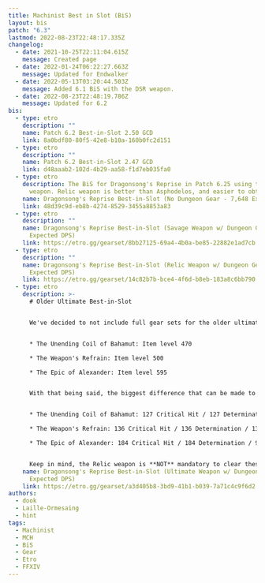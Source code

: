 ```yaml
---
title: Machinist Best in Slot (BiS)
layout: bis
patch: "6.3"
lastmod: 2022-08-23T22:48:17.335Z
changelog:
  - date: 2021-10-25T22:11:04.615Z
    message: Created page
  - date: 2022-01-24T06:22:27.663Z
    message: Updated for Endwalker
  - date: 2022-05-13T03:20:44.503Z
    message: Added 6.1 BiS with the DSR weapon.
  - date: 2022-08-23T22:48:19.786Z
    message: Updated for 6.2
bis:
  - type: etro
    description: ""
    name: Patch 6.2 Best-in-Slot 2.50 GCD
    link: 8a0bdf80-80f5-42e8-b10a-160b0fc2d151
  - type: etro
    description: ""
    name: Patch 6.2 Best-in-Slot 2.47 GCD
    link: d48aaab2-102d-4b29-aa58-f1d7eb035fa0
  - type: etro
    description: The BiS for Dragonsong's Reprise in Patch 6.25 using the Relic
      weapon. Relic weapon is better than Asphodelos, and easier to obtain.
    name: Dragonsong's Reprise Best-in-Slot (No Dungeon Gear - 7,648 Expected DPS)
    link: 48d39c9d-eb8b-4274-8529-3455a8853a83
  - type: etro
    description: ""
    name: Dragonsong's Reprise Best-in-Slot (Savage Weapon w/ Dungeon Gear - 7,721
      Expected DPS)
    link: https://etro.gg/gearset/8bb27125-69a4-4b0a-be85-22882e1ad7cb
  - type: etro
    description: ""
    name: Dragonsong's Reprise Best-in-Slot (Relic Weapon w/ Dungeon Gear - 7,730
      Expected DPS)
    link: https://etro.gg/gearset/14c82b7b-bce4-4f6d-b8eb-183a8c6bb790
  - type: etro
    description: >-
      # Older Ultimate Best-in-Slot


      We've decided to not include full gear sets for the older ultimates anymore, as your gear choices make very little difference in how much damage you do due to how gear syncs and removes melds. The item levels listed below will outline what item level is required to max out both substats on gear for each fight. All gear above the specified item level will work:


      * The Unending Coil of Bahamut: Item level 470

      * The Weapon's Refrain: Item level 500

      * The Epic of Alexander: Item level 595


      With that being said, the biggest difference that can be made to your gear set will be equipping a Shadowbringers Relic weapon. Due to the nature of how substats are allocated on these weapons, it enables you to utilize more substats than what's intended on a normal weapon. The Relic weapon can provide anywhere from a 3.5% increase (UCoB and UWU) to a 1% increase (TEA) depending on which fight you're using it in. Stat allocation for each fight is listed below:


      * The Unending Coil of Bahamut: 127 Critical Hit / 127 Determination / 123 Direct Hit / 90 Skill Speed

      * The Weapon's Refrain: 136 Critical Hit / 136 Determination / 133 Direct Hit / 63 Skill Speed

      * The Epic of Alexander: 184 Critical Hit / 184 Determination / 99 Direct Hit


      Keep in mind, the Relic weapon is **NOT** mandatory to clear these fights. It only provides a buffer for mistakes. It's up to the player to make the distinction if the grind is worth it.
    name: Dragonsong's Reprise Best-in-Slot (Ultimate Weapon w/ Dungeon Gear - 7,741
      Expected DPS)
    link: https://etro.gg/gearset/a3d405b8-3bd9-41b1-b039-7a71c4c9f6d2
authors:
  - dook
  - Laille-Ormesaing
  - hint
tags:
  - Machinist
  - MCH
  - BiS
  - Gear
  - Etro
  - FFXIV
---
```

